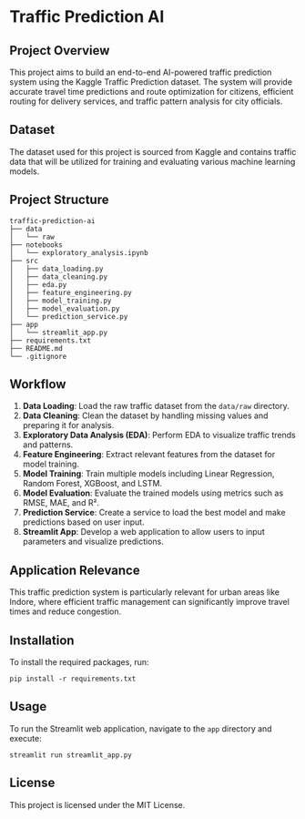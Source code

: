# Traffic Prediction AI

## Project Overview
This project aims to build an end-to-end AI-powered traffic prediction system using the Kaggle Traffic Prediction dataset. The system will provide accurate travel time predictions and route optimization for citizens, efficient routing for delivery services, and traffic pattern analysis for city officials.

## Dataset
The dataset used for this project is sourced from Kaggle and contains traffic data that will be utilized for training and evaluating various machine learning models.

## Project Structure
```
traffic-prediction-ai
├── data
│   └── raw
├── notebooks
│   └── exploratory_analysis.ipynb
├── src
│   ├── data_loading.py
│   ├── data_cleaning.py
│   ├── eda.py
│   ├── feature_engineering.py
│   ├── model_training.py
│   ├── model_evaluation.py
│   └── prediction_service.py
├── app
│   └── streamlit_app.py
├── requirements.txt
├── README.md
└── .gitignore
```

## Workflow
1. **Data Loading**: Load the raw traffic dataset from the `data/raw` directory.
2. **Data Cleaning**: Clean the dataset by handling missing values and preparing it for analysis.
3. **Exploratory Data Analysis (EDA)**: Perform EDA to visualize traffic trends and patterns.
4. **Feature Engineering**: Extract relevant features from the dataset for model training.
5. **Model Training**: Train multiple models including Linear Regression, Random Forest, XGBoost, and LSTM.
6. **Model Evaluation**: Evaluate the trained models using metrics such as RMSE, MAE, and R².
7. **Prediction Service**: Create a service to load the best model and make predictions based on user input.
8. **Streamlit App**: Develop a web application to allow users to input parameters and visualize predictions.

## Application Relevance
This traffic prediction system is particularly relevant for urban areas like Indore, where efficient traffic management can significantly improve travel times and reduce congestion.

## Installation
To install the required packages, run:
```
pip install -r requirements.txt
```

## Usage
To run the Streamlit web application, navigate to the `app` directory and execute:
```
streamlit run streamlit_app.py
```

## License
This project is licensed under the MIT License.